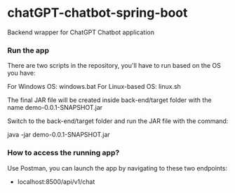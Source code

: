 # chatGPT-chatbot-spring-boot
Backend wrapper for ChatGPT Chatbot application

### Run the app
There are two scripts in the repository, you'll have to run based on the OS you have:

For Windows OS: windows.bat
For Linux-based OS: linux.sh

The final JAR file will be created inside back-end/target folder with the name demo-0.0.1-SNAPSHOT.jar

Switch to the back-end/target folder and run the JAR file with the command:

java -jar demo-0.0.1-SNAPSHOT.jar

### How to access the running app?
Use Postman, you can launch the app by navigating to these two endpoints:
* localhost:8500/api/v1/chat